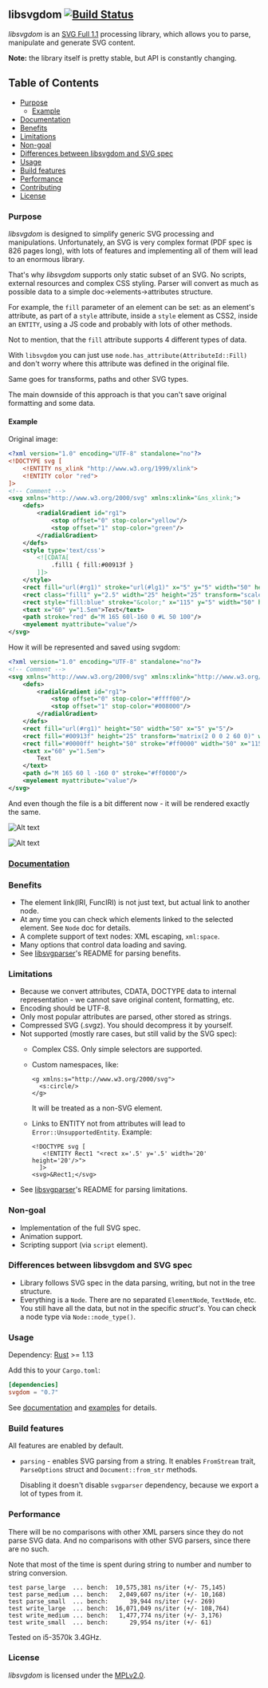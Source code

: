 ## libsvgdom [![Build Status](https://travis-ci.org/RazrFalcon/libsvgdom.svg?branch=master)](https://travis-ci.org/RazrFalcon/libsvgdom)

*libsvgdom* is an [SVG Full 1.1](https://www.w3.org/TR/SVG/) processing library,
which allows you to parse, manipulate and generate SVG content.

**Note:** the library itself is pretty stable, but API is constantly changing.

## Table of Contents

 - [Purpose](#purpose)
    - [Example](#example)
 - [Documentation](#documentation)
 - [Benefits](#benefits)
 - [Limitations](#limitations)
 - [Non-goal](#non-goal)
 - [Differences between libsvgdom and SVG spec](#differences-between-libsvgdom-and-svg-spec)
 - [Usage](#usage)
 - [Build features](#build-features)
 - [Performance](#performance)
 - [Contributing](#contributing)
 - [License](#license)

### Purpose

*libsvgdom* is designed to simplify generic SVG processing and manipulations.
Unfortunately, an SVG is very complex format (PDF spec is 826 pages long),
with lots of features and implementing all of them will lead to an enormous library.

That's why *libsvgdom* supports only static subset of an SVG. No scripts, external resources
and complex CSS styling.
Parser will convert as much as possible data to a simple doc->elements->attributes structure.

For example, the `fill` parameter of an element can be set: as an element's attribute,
as part of a `style` attribute, inside a `style` element as CSS2, inside an `ENTITY`,
using a JS code and probably with lots of other methods.

Not to mention, that the `fill` attribute supports 4 different types of data.

With `libsvgdom` you can just use `node.has_attribute(AttributeId::Fill)` and don't worry where this
attribute was defined in the original file.

Same goes for transforms, paths and other SVG types.

The main downside of this approach is that you can't save original formatting and some data.

#### Example

Original image:
```svg
<?xml version="1.0" encoding="UTF-8" standalone="no"?>
<!DOCTYPE svg [
    <!ENTITY ns_xlink "http://www.w3.org/1999/xlink">
    <!ENTITY color "red">
]>
<!-- Comment -->
<svg xmlns="http://www.w3.org/2000/svg" xmlns:xlink="&ns_xlink;">
    <defs>
        <radialGradient id="rg1">
            <stop offset="0" stop-color="yellow"/>
            <stop offset="1" stop-color="green"/>
        </radialGradient>
    </defs>
    <style type='text/css'>
        <![CDATA[
            .fill1 { fill:#00913f }
        ]]>
    </style>
    <rect fill="url(#rg1)" stroke="url(#lg1)" x="5" y="5" width="50" height="50"/>
    <rect class="fill1" y="2.5" width="25" height="25" transform="scale(2) translate(30)"/>
    <rect style="fill:blue" stroke="&color;" x="115" y="5" width="50" height="50"/>
    <text x="60" y="1.5em">Text</text>
    <path stroke="red" d="M 165 60l-160 0 #L 50 100"/>
    <myelement myattribute="value"/>
</svg>
```

How it will be represented and saved using svgdom:
```svg
<?xml version="1.0" encoding="UTF-8" standalone="no"?>
<!-- Comment -->
<svg xmlns="http://www.w3.org/2000/svg" xmlns:xlink="http://www.w3.org/1999/xlink">
    <defs>
        <radialGradient id="rg1">
            <stop offset="0" stop-color="#ffff00"/>
            <stop offset="1" stop-color="#008000"/>
        </radialGradient>
    </defs>
    <rect fill="url(#rg1)" height="50" width="50" x="5" y="5"/>
    <rect fill="#00913f" height="25" transform="matrix(2 0 0 2 60 0)" width="25" y="2.5"/>
    <rect fill="#0000ff" height="50" stroke="#ff0000" width="50" x="115" y="5"/>
    <text x="60" y="1.5em">
        Text
    </text>
    <path d="M 165 60 l -160 0" stroke="#ff0000"/>
    <myelement myattribute="value"/>
</svg>
```

And even though the file is a bit different now - it will be rendered exactly the same.

![Alt text](https://cdn.rawgit.com/RazrFalcon/libsvgdom/master/examples/data/image_before.svg)

![Alt text](https://cdn.rawgit.com/RazrFalcon/libsvgdom/master/examples/data/image_after.svg)

### [Documentation](https://docs.rs/svgdom/)

### Benefits
 - The element link(IRI, FuncIRI) is not just text, but actual link to another node.
 - At any time you can check which elements linked to the selected element. See `Node` doc for details.
 - A complete support of text nodes: XML escaping, `xml:space`.
 - Many options that control data loading and saving.
 - See [libsvgparser](https://github.com/RazrFalcon/libsvgparser)'s README for parsing benefits.

### Limitations
 - Because we convert attributes, CDATA, DOCTYPE data to internal representation - we
   cannot save original content, formatting, etc.
 - Encoding should be UTF-8.
 - Only most popular attributes are parsed, other stored as strings.
 - Compressed SVG (.svgz). You should decompress it by yourself.
 - Not supported (mostly rare cases, but still valid by the SVG spec):
   - Complex CSS. Only simple selectors are supported.
   - Custom namespaces, like:

      ```
      <g xmlns:s="http://www.w3.org/2000/svg">
        <s:circle/>
      </g>
      ```
      It will be treated as a non-SVG element.
   - Links to ENTITY not from attributes will lead to `Error::UnsupportedEntity`. Example:

     ```
     <!DOCTYPE svg [
        <!ENTITY Rect1 "<rect x='.5' y='.5' width='20' height='20'/>">
       ]>
     <svg>&Rect1;</svg>
     ```
 - See [libsvgparser](https://github.com/RazrFalcon/libsvgparser)'s README for parsing limitations.

### Non-goal
 - Implementation of the full SVG spec.
 - Animation support.
 - Scripting support (via `script` element).

### Differences between libsvgdom and SVG spec
 - Library follows SVG spec in the data parsing, writing, but not in the tree structure.
 - Everything is a `Node`. There are no separated `ElementNode`, `TextNode`, etc.
   You still have all the data, but not in the specific *struct's*.
   You can check a node type via `Node::node_type()`.

### Usage

Dependency: [Rust](https://www.rust-lang.org/) >= 1.13

Add this to your `Cargo.toml`:

```toml
[dependencies]
svgdom = "0.7"
```

See [documentation](https://docs.rs/svgdom/) and [examples](examples/) for details.

### Build features

All features are enabled by default.

 - `parsing` - enables SVG parsing from a string.
   It enables `FromStream` trait, `ParseOptions` struct and `Document::from_str` methods.

   Disabling it doesn't disable `svgparser` dependency, because we export a lot of types from it.

### Performance

There will be no comparisons with other XML parsers since they do not parse SVG data.
And no comparisons with other SVG parsers, since there are no such.

Note that most of the time is spent during string to number and number to string conversion.

```
test parse_large  ... bench:  10,575,381 ns/iter (+/- 75,145)
test parse_medium ... bench:   2,049,607 ns/iter (+/- 10,168)
test parse_small  ... bench:      39,944 ns/iter (+/- 269)
test write_large  ... bench:  16,071,049 ns/iter (+/- 108,764)
test write_medium ... bench:   1,477,774 ns/iter (+/- 3,176)
test write_small  ... bench:      29,954 ns/iter (+/- 61)
```

Tested on i5-3570k 3.4GHz.

### License

*libsvgdom* is licensed under the [MPLv2.0](https://www.mozilla.org/en-US/MPL/).

